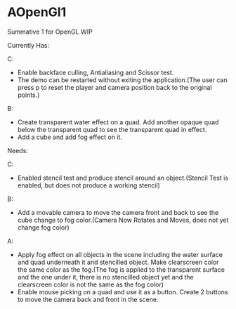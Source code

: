 # AOpenGl1
Summative 1 for OpenGL WIP

Currently Has:


C:
- Enable backface culling, Antialiasing and Scissor test. 
- The demo can be restarted without exiting the application.(The user can press p to reset the player and camera position back to the       original points.) 


B:
- Create transparent water effect on a quad. Add another opaque quad  below the transparent quad to see the transparent quad in effect.
- Add a cube and add fog effect on it. 


Needs:


C:
 - Enabled stencil test and produce stencil around an object.(Stencil Test is enabled, but does not produce a working stencil) 


B:
 - Add a movable camera to move the camera front and back to see the cube change to fog color.(Camera Now Rotates and Moves, does not yet    change fog color)
  
  
A:
 - Apply fog effect on all objects in the scene including the water surface and quad underneath it and stencilled object. Make clearscreen    color the same color as the fog.(The fog is applied to the transparent surface and the one under it, there is no stencilled object yet    and the clearscreen color is not the same as the fog color) 
 - Enable mouse picking on a quad and use it as a button. Create 2 buttons to move the camera back and front in the scene.

